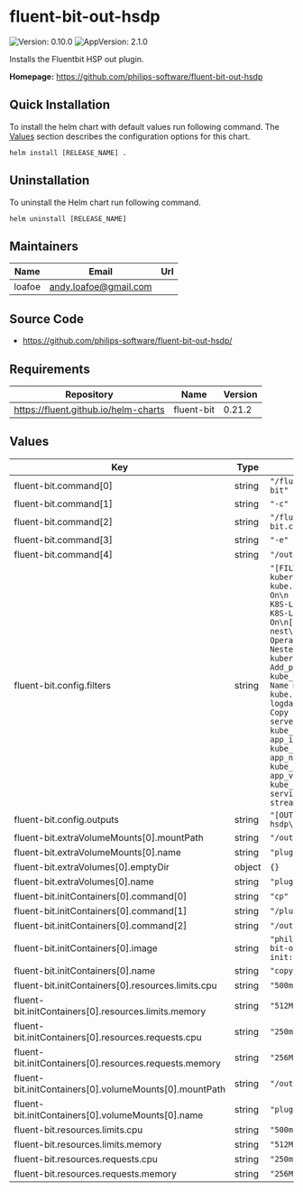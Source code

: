 # fluent-bit-out-hsdp

<!-- This README.md is generated. Please edit README.md.gotmpl -->

![Version: 0.10.0](https://img.shields.io/badge/Version-0.10.0-informational?style=flat-square) ![AppVersion: 2.1.0](https://img.shields.io/badge/AppVersion-2.1.0-informational?style=flat-square)

Installs the Fluentbit HSP out plugin.

**Homepage:** <https://github.com/philips-software/fluent-bit-out-hsdp>

## Quick Installation

To install the helm chart with default values run following command.
The [Values](#Values) section describes the configuration options for this chart.

```shell
helm install [RELEASE_NAME] .
```

## Uninstallation

To uninstall the Helm chart run following command.

```shell
helm uninstall [RELEASE_NAME]
```

## Maintainers

| Name | Email | Url |
| ---- | ------ | --- |
| loafoe | <andy.loafoe@gmail.com> |  |

## Source Code

* <https://github.com/philips-software/fluent-bit-out-hsdp/>

## Requirements

| Repository | Name | Version |
|------------|------|---------|
| https://fluent.github.io/helm-charts | fluent-bit | 0.21.2 |

## Values

| Key | Type | Default | Description |
|-----|------|---------|-------------|
| fluent-bit.command[0] | string | `"/fluent-bit/bin/fluent-bit"` |  |
| fluent-bit.command[1] | string | `"-c"` |  |
| fluent-bit.command[2] | string | `"/fluent-bit/etc/fluent-bit.conf"` |  |
| fluent-bit.command[3] | string | `"-e"` |  |
| fluent-bit.command[4] | string | `"/out/out_hsdp.so"` |  |
| fluent-bit.config.filters | string | `"[FILTER]\n    Name kubernetes\n    Match kube.*\n    Merge_Log On\n    Keep_Log Off\n    K8S-Logging.Parser On\n    K8S-Logging.Exclude On\n[FILTER]\n    Name nest\n    Match kube.*\n    Operation lift\n    Nested_under kubernetes\n    Add_prefix kube_\n[FILTER]\n    Name modify\n    Match kube.*\n    Copy log logdata_message\n    Copy kube_host server_name\n    Copy kube_pod_name app_instance\n    Copy kube_container_name app_name\n    Copy kube_container_image app_version\n    Copy kube_namespace_name service_name\n    Copy stream category\n"` |  |
| fluent-bit.config.outputs | string | `"[OUTPUT]\n    Name hsdp\n    Match *\n"` |  |
| fluent-bit.extraVolumeMounts[0].mountPath | string | `"/out"` |  |
| fluent-bit.extraVolumeMounts[0].name | string | `"plugins"` |  |
| fluent-bit.extraVolumes[0].emptyDir | object | `{}` |  |
| fluent-bit.extraVolumes[0].name | string | `"plugins"` |  |
| fluent-bit.initContainers[0].command[0] | string | `"cp"` |  |
| fluent-bit.initContainers[0].command[1] | string | `"/plugins/out_hsdp.so"` |  |
| fluent-bit.initContainers[0].command[2] | string | `"/out"` |  |
| fluent-bit.initContainers[0].image | string | `"philipssoftware/fluent-bit-out-hsdp-init:2.0.12"` |  |
| fluent-bit.initContainers[0].name | string | `"copy-plugin"` |  |
| fluent-bit.initContainers[0].resources.limits.cpu | string | `"500m"` |  |
| fluent-bit.initContainers[0].resources.limits.memory | string | `"512Mi"` |  |
| fluent-bit.initContainers[0].resources.requests.cpu | string | `"250m"` |  |
| fluent-bit.initContainers[0].resources.requests.memory | string | `"256Mi"` |  |
| fluent-bit.initContainers[0].volumeMounts[0].mountPath | string | `"/out"` |  |
| fluent-bit.initContainers[0].volumeMounts[0].name | string | `"plugins"` |  |
| fluent-bit.resources.limits.cpu | string | `"500m"` |  |
| fluent-bit.resources.limits.memory | string | `"512Mi"` |  |
| fluent-bit.resources.requests.cpu | string | `"250m"` |  |
| fluent-bit.resources.requests.memory | string | `"256Mi"` |  |
